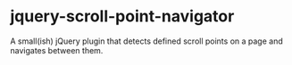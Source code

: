 # jquery-scroll-point-navigator
A small(ish) jQuery plugin that detects defined scroll points on a page and navigates between them.
